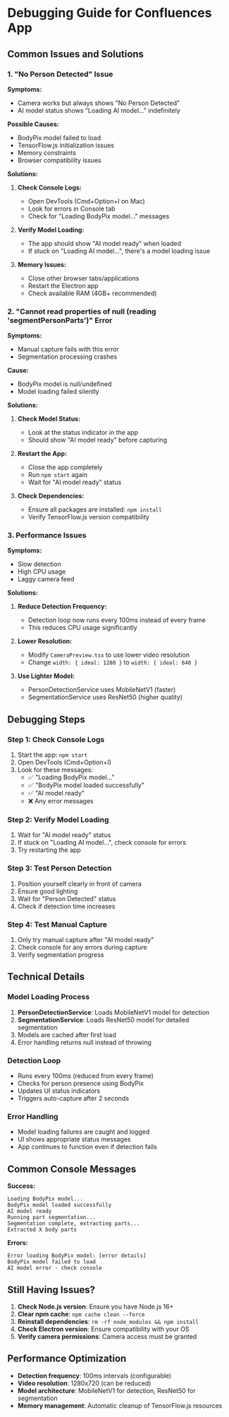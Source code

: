 # Debugging Guide for Confluences App

## Common Issues and Solutions

### 1. "No Person Detected" Issue

**Symptoms:**
- Camera works but always shows "No Person Detected"
- AI model status shows "Loading AI model..." indefinitely

**Possible Causes:**
- BodyPix model failed to load
- TensorFlow.js initialization issues
- Memory constraints
- Browser compatibility issues

**Solutions:**
1. **Check Console Logs:**
   - Open DevTools (Cmd+Option+I on Mac)
   - Look for errors in Console tab
   - Check for "Loading BodyPix model..." messages

2. **Verify Model Loading:**
   - The app should show "AI model ready" when loaded
   - If stuck on "Loading AI model...", there's a model loading issue

3. **Memory Issues:**
   - Close other browser tabs/applications
   - Restart the Electron app
   - Check available RAM (4GB+ recommended)

### 2. "Cannot read properties of null (reading 'segmentPersonParts')" Error

**Symptoms:**
- Manual capture fails with this error
- Segmentation processing crashes

**Cause:**
- BodyPix model is null/undefined
- Model loading failed silently

**Solutions:**
1. **Check Model Status:**
   - Look at the status indicator in the app
   - Should show "AI model ready" before capturing

2. **Restart the App:**
   - Close the app completely
   - Run `npm start` again
   - Wait for "AI model ready" status

3. **Check Dependencies:**
   - Ensure all packages are installed: `npm install`
   - Verify TensorFlow.js version compatibility

### 3. Performance Issues

**Symptoms:**
- Slow detection
- High CPU usage
- Laggy camera feed

**Solutions:**
1. **Reduce Detection Frequency:**
   - Detection loop now runs every 100ms instead of every frame
   - This reduces CPU usage significantly

2. **Lower Resolution:**
   - Modify `CameraPreview.tsx` to use lower video resolution
   - Change `width: { ideal: 1280 }` to `width: { ideal: 640 }`

3. **Use Lighter Model:**
   - PersonDetectionService uses MobileNetV1 (faster)
   - SegmentationService uses ResNet50 (higher quality)

## Debugging Steps

### Step 1: Check Console Logs
1. Start the app: `npm start`
2. Open DevTools (Cmd+Option+I)
3. Look for these messages:
   - ✅ "Loading BodyPix model..."
   - ✅ "BodyPix model loaded successfully"
   - ✅ "AI model ready"
   - ❌ Any error messages

### Step 2: Verify Model Loading
1. Wait for "AI model ready" status
2. If stuck on "Loading AI model...", check console for errors
3. Try restarting the app

### Step 3: Test Person Detection
1. Position yourself clearly in front of camera
2. Ensure good lighting
3. Wait for "Person Detected" status
4. Check if detection time increases

### Step 4: Test Manual Capture
1. Only try manual capture after "AI model ready"
2. Check console for any errors during capture
3. Verify segmentation progress

## Technical Details

### Model Loading Process
1. **PersonDetectionService**: Loads MobileNetV1 model for detection
2. **SegmentationService**: Loads ResNet50 model for detailed segmentation
3. Models are cached after first load
4. Error handling returns null instead of throwing

### Detection Loop
- Runs every 100ms (reduced from every frame)
- Checks for person presence using BodyPix
- Updates UI status indicators
- Triggers auto-capture after 2 seconds

### Error Handling
- Model loading failures are caught and logged
- UI shows appropriate status messages
- App continues to function even if detection fails

## Common Console Messages

**Success:**
```
Loading BodyPix model...
BodyPix model loaded successfully
AI model ready
Running part segmentation...
Segmentation complete, extracting parts...
Extracted X body parts
```

**Errors:**
```
Error loading BodyPix model: [error details]
BodyPix model failed to load
AI model error - check console
```

## Still Having Issues?

1. **Check Node.js version**: Ensure you have Node.js 16+
2. **Clear npm cache**: `npm cache clean --force`
3. **Reinstall dependencies**: `rm -rf node_modules && npm install`
4. **Check Electron version**: Ensure compatibility with your OS
5. **Verify camera permissions**: Camera access must be granted

## Performance Optimization

- **Detection frequency**: 100ms intervals (configurable)
- **Video resolution**: 1280x720 (can be reduced)
- **Model architecture**: MobileNetV1 for detection, ResNet50 for segmentation
- **Memory management**: Automatic cleanup of TensorFlow.js resources
